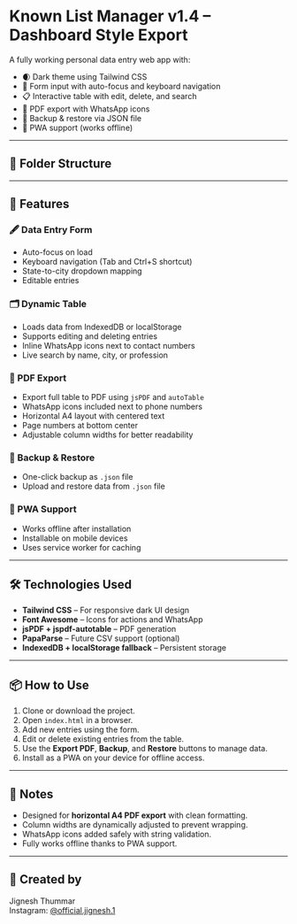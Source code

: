 # Known List Manager v1.4 – Dashboard Style Export

A fully working personal data entry web app with:

- 🌒 Dark theme using Tailwind CSS  
- 📝 Form input with auto-focus and keyboard navigation  
- 📋 Interactive table with edit, delete, and search  
- 📄 PDF export with WhatsApp icons  
- 💾 Backup & restore via JSON file  
- 📲 PWA support (works offline)

---

## 📁 Folder Structure

---

## 🔧 Features

### 🖋️ Data Entry Form
- Auto-focus on load
- Keyboard navigation (Tab and Ctrl+S shortcut)
- State-to-city dropdown mapping
- Editable entries

### 🗂️ Dynamic Table
- Loads data from IndexedDB or localStorage
- Supports editing and deleting entries
- Inline WhatsApp icons next to contact numbers
- Live search by name, city, or profession

### 📄 PDF Export
- Export full table to PDF using `jsPDF` and `autoTable`
- WhatsApp icons included next to phone numbers
- Horizontal A4 layout with centered text
- Page numbers at bottom center
- Adjustable column widths for better readability

### 💾 Backup & Restore
- One-click backup as `.json` file
- Upload and restore data from `.json` file

### 📱 PWA Support
- Works offline after installation
- Installable on mobile devices
- Uses service worker for caching

---

## 🛠️ Technologies Used

- **Tailwind CSS** – For responsive dark UI design
- **Font Awesome** – Icons for actions and WhatsApp
- **jsPDF + jspdf-autotable** – PDF generation
- **PapaParse** – Future CSV support (optional)
- **IndexedDB + localStorage fallback** – Persistent storage

---

## 📦 How to Use

1. Clone or download the project.
2. Open `index.html` in a browser.
3. Add new entries using the form.
4. Edit or delete existing entries from the table.
5. Use the **Export PDF**, **Backup**, and **Restore** buttons to manage data.
6. Install as a PWA on your device for offline access.

---

## 📝 Notes

- Designed for **horizontal A4 PDF export** with clean formatting.
- Column widths are dynamically adjusted to prevent wrapping.
- WhatsApp icons added safely with string validation.
- Fully works offline thanks to PWA support.

---

## 👤 Created by

Jignesh Thummar  
Instagram: [@official.jignesh.1](https://www.instagram.com/official.jignesh.1/ )
